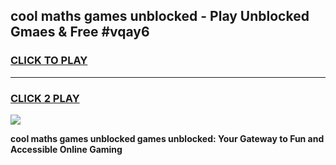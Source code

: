 
## cool maths games unblocked - Play Unblocked Gmaes & Free #vqay6
<h3>
<a href="https://news.freeplayer.one?title=cool_maths_games_unblocked&ref=03M">CLICK TO PLAY</a></h3>
<hr>

<h3>
<a href="https://news.freeplayer.one?title=cool_maths_games_unblocked&ref=03M">CLICK 2 PLAY</a>
  
</h3>

<a href="https://news.freeplayer.one?title=cool_maths_games_unblocked&ref=03M"><img src="https://clearcache.store/games.png"></a>


**cool maths games unblocked games unblocked: Your Gateway to Fun and Accessible Online Gaming**
